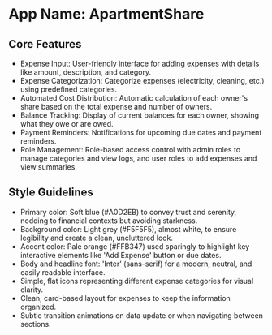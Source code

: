 # **App Name**: ApartmentShare

## Core Features

- Expense Input: User-friendly interface for adding expenses with details like amount, description, and category.
- Expense Categorization: Categorize expenses (electricity, cleaning, etc.) using predefined categories.
- Automated Cost Distribution: Automatic calculation of each owner's share based on the total expense and number of owners.
- Balance Tracking: Display of current balances for each owner, showing what they owe or are owed.
- Payment Reminders: Notifications for upcoming due dates and payment reminders.
- Role Management: Role-based access control with admin roles to manage categories and view logs, and user roles to add expenses and view summaries.

## Style Guidelines

- Primary color: Soft blue (#A0D2EB) to convey trust and serenity, nodding to financial contexts but avoiding starkness.
- Background color: Light grey (#F5F5F5), almost white, to ensure legibility and create a clean, uncluttered look.
- Accent color: Pale orange (#FFB347) used sparingly to highlight key interactive elements like 'Add Expense' button or due dates.
- Body and headline font: 'Inter' (sans-serif) for a modern, neutral, and easily readable interface.
- Simple, flat icons representing different expense categories for visual clarity.
- Clean, card-based layout for expenses to keep the information organized.
- Subtle transition animations on data update or when navigating between sections.
